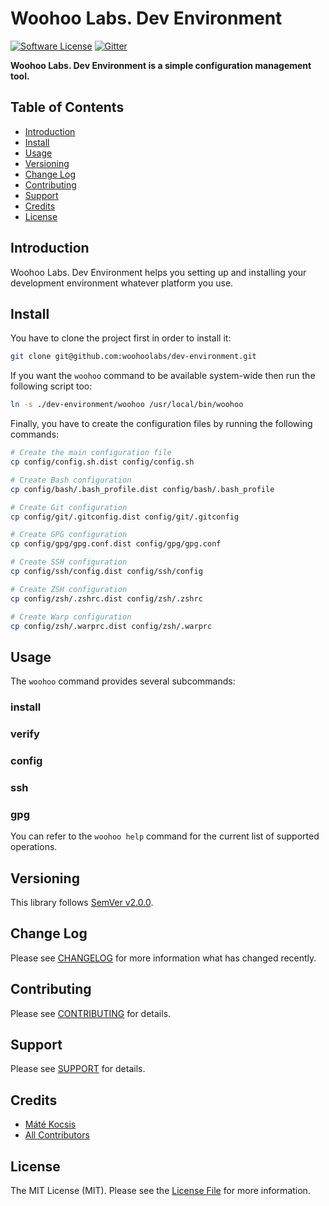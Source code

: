 # Woohoo Labs. Dev Environment

[![Software License][ico-license]](LICENSE.md)
[![Gitter][ico-gitter]][link-gitter]

**Woohoo Labs. Dev Environment is a simple configuration management tool.**

## Table of Contents

* [Introduction](#introduction)
* [Install](#install)
* [Usage](#usage)
* [Versioning](#versioning)
* [Change Log](#change-log)
* [Contributing](#contributing)
* [Support](#support)
* [Credits](#credits)
* [License](#license)

## Introduction

Woohoo Labs. Dev Environment helps you setting up and installing your development environment whatever platform you use.

## Install

You have to clone the project first in order to install it:

```bash
git clone git@github.com:woohoolabs/dev-environment.git
```

If you want the `woohoo` command to be available system-wide then run the following script too:

```bash
ln -s ./dev-environment/woohoo /usr/local/bin/woohoo
```

Finally, you have to create the configuration files by running the following commands:

```bash
# Create the main configuration file
cp config/config.sh.dist config/config.sh

# Create Bash configuration
cp config/bash/.bash_profile.dist config/bash/.bash_profile

# Create Git configuration
cp config/git/.gitconfig.dist config/git/.gitconfig

# Create GPG configuration
cp config/gpg/gpg.conf.dist config/gpg/gpg.conf

# Create SSH configuration
cp config/ssh/config.dist config/ssh/config

# Create ZSH configuration
cp config/zsh/.zshrc.dist config/zsh/.zshrc

# Create Warp configuration
cp config/zsh/.warprc.dist config/zsh/.warprc
```

## Usage

The `woohoo` command provides several subcommands:

### install

### verify

### config

### ssh

### gpg

You can refer to the `woohoo help` command for the current list of supported operations. 

## Versioning

This library follows [SemVer v2.0.0](http://semver.org/).

## Change Log

Please see [CHANGELOG](CHANGELOG.md) for more information what has changed recently.

## Contributing

Please see [CONTRIBUTING](CONTRIBUTING.md) for details.

## Support

Please see [SUPPORT](SUPPORT.md) for details.

## Credits

- [Máté Kocsis][link-author]
- [All Contributors][link-contributors]

## License

The MIT License (MIT). Please see the [License File](LICENSE.md) for more information.

[ico-license]: https://img.shields.io/badge/license-MIT-brightgreen.svg
[ico-gitter]: https://badges.gitter.im/woohoolabs/dev-environment.svg

[link-author]: https://github.com/kocsismate
[link-contributors]: ../../contributors
[link-gitter]: https://gitter.im/woohoolabs/dev-environment?utm_source=badge&utm_medium=badge&utm_campaign=pr-badge
